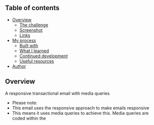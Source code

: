 ## Table of contents

- [Overview](#overview)
  - [The challenge](#the-challenge)
  - [Screenshot](#screenshot)
  - [Links](#links)
- [My process](#my-process)
  - [Built with](#built-with)
  - [What I learned](#what-i-learned)
  - [Continued development](#continued-development)
  - [Useful resources](#useful-resources)
- [Author](#author)

## Overview

A responsive transactional email with media queries

- Please note:
- This email uses the responsive approach to make emails responsive
- This means it uses media queries to achieve this. Media queries are coded within the <style> tag in the <head> tag and although most modern email apps support media queries some don't.
- If viewed in a Gmail app, emails for non-Gmail accounts for example don't support the <style> tag and hence no media queries.
- This email will not look responsive if viewed from the Gmail app on Android and Outlook.
- To build emails that is responsive for all environments, including
  the email apps that do not support modern CSS like media queries I use the fluid hybrid approach to responsive email development.
- Please see examples of this approach in my other emails on my website https://www.annie-indreiten.com/

### The challenge

- Creating a transactional responsive email with media queries.
- Most email apps support modern CSS and media queries but as mentioned above this email doesn't work on small screens
  viewed on Gmail apps or outlook.
- This is a transactional email so I didn't use many media queries.
- The email is being made responsive mainly from setting the container of the email to have a width of 100%. I set this as a media query within the <style> tag

### Screenshot

![](./images/READMEmdimg.png)

### Links

- Live Site URL: https://

## My process

- Based on a transactional email I received in my own email inbox
- I optimised and hosted the images online
- I coded the email follwing the CSS2 specificaton, using tables, inline CSS and some media queries to make it responsive
- As it's a transactional email not many media queries were used
  as everything needed to be displayed in one column.
- The best way to approach this type of email is by making the container of the email to be a width of 100% once you are in a smaller screen size than the maximum desktop screen size of 510px, i.e less than 479px
- I used the Desktop-first approach as that's the best practice for email development
- I tested my email using Litmus.
- I uploaded the email to the web via

### Built with

- HTML5 markup with CSS2
- The HTML document needs the following for the email to work on Outlook on Windows:
  '<html lang="en" xmlns="http://www.w3.org/1999/xhtml" xmlns:o="urn:schemas-microsoft-com:office:office">',
- '<meta name="x-apple-disable-message-reformatting"> ' prevents any unwanted scaling or zooming from Apple
- '<meta http-equiv="X-UA-Compatible" content="IE=edge" />' used for improving rendering in Iternet Explorer 9 or lower
- XML Tag ensures that Microsoft Outlook transforms everything in our email to adapt to the screen soom percentage in Windows
- Inline CSS which is best practice for email as some clients strip out the <head> of emails
- Some media queries within the <style> tag in <head> to make the email responsive
- Desktop-first workflow

### What I learned

I learnt how to code a responsive email with media queries and how to test an email for the various email clients

### Continued development

I will continue to improve and practice coding emails!

### Useful resources

I am thankful to Email Geeks, Remi Parmentier of https://www.hteumeuleu.com/, Nicole Merlin and https://www.goodemailcode.com/

## Author

- Website - https://www.annie-indreiten.com/
- Github – https://github.com/AnnieCat73
- LinkedIn - https://www.linkedin.com/in/annie-indreiten777/
